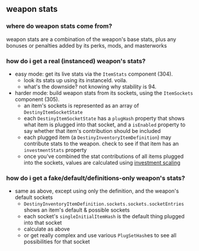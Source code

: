 ## weapon stats

### where do weapon stats come from?
weapon stats are a combination of the weapon's base stats, plus any bonuses or penalties added by its perks, mods, and masterworks

### how do i get a real (instanced) weapon's stats?
- easy mode: get its live stats via the `ItemStats` component (304).
  - look its stats up using its instanceId. voila.
  - what's the downside? not knowing why stability is 94.
- harder mode: build weapon stats from its sockets, using the `ItemSockets` component (305).
  - an item's sockets is represented as an array of `DestinyItemSocketState`
  - each `DestinyItemSocketState` has a `plugHash` property that shows what item is plugged into that socket, and a `isEnabled` property to say whether that item's contribution should be included
  - each plugged item (a `DestinyInventoryItemDefinition`) may contribute stats to the weapon. check to see if that item has an `investmentStats` property
  - once you've combined the stat contributions of all items plugged into the sockets, values are calculated using [investment scaling](investment-scaling)

### how do i get a fake/default/definitions-only weapon's stats?
- same as above, except using only the definition, and the weapon's default sockets
  - `DestinyInventoryItemDefinition.sockets.sockets.socketEntries` shows an item's default & possible sockets
  - each socket's `singleInitialItemHash` is the default thing plugged into that socket
  - calculate as above
  - or get really complex and use various `PlugSetHash`es to see all possibilities for that socket